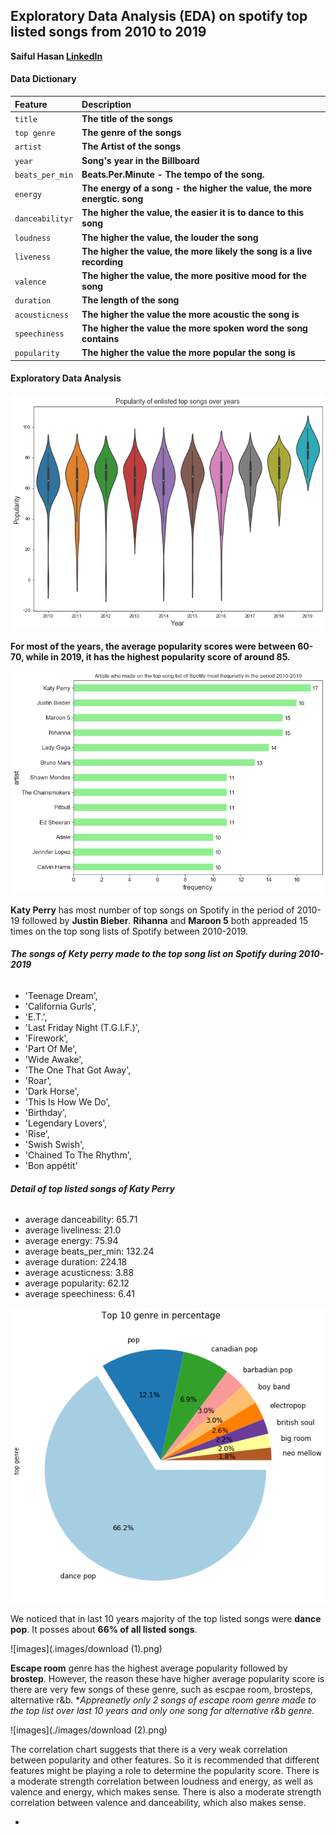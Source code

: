 ## Exploratory Data Analysis (EDA) on spotify top listed songs from 2010 to 2019
**Saiful Hasan [LinkedIn](https://www.linkedin.com/in/saifulhasan22/)** 

#### Data Dictionary
|__Feature__|__Description__|
|:---|:---|
|`title`|__The title of the songs__|
|`top genre`|__The genre of the songs__|
|`artist`|__The Artist of the songs__|
|`year`|__Song's year in the Billboard__|
|`beats_per_min`|__Beats.Per.Minute - The tempo of the song.__|
|`energy`|__The energy of a song - the higher the value, the more energtic. song__|
|`danceabilityr`|__The higher the value, the easier it is to dance to this song__|
|`loudness`|__The higher the value, the louder the song__|
|`liveness`|__The higher the value, the more likely the song is a live recording__|
|`valence`|__The higher the value, the more positive mood for the song__|
|`duration`|__The length of the song__|
|`acousticness`|__The higher the value the more acoustic the song is__|
|`speechiness`|__The higher the value the more spoken word the song contains__|
|`popularity`|__The higher the value the more popular the song is__|

#### Exploratory Data Analysis 

![image](./images/popularity.png)

**For most of the years, the average popularity scores were between 60-70, while in 2019, it has the highest popularity score of around 85.**

![image](./images/one.png)

**Katy Perry** has most number of top songs on Spotify in the period of 2010-19 followed by **Justin Bieber**. **Rihanna** and **Maroon 5** both appreaded 15 times on the top song lists of Spotify between 2010-2019. 

###### ***The songs of Kety perry made to the top song list on Spotify during 2010-2019***
- 'Teenage Dream',
-  'California Gurls',
-  'E.T.',
-  'Last Friday Night (T.G.I.F.)',
-  'Firework',
-  'Part Of Me',
-  'Wide Awake',
-  'The One That Got Away',
-  'Roar',
-  'Dark Horse',
-  'This Is How We Do',
-  'Birthday',
-  'Legendary Lovers',
-  'Rise',
-  'Swish Swish',
-  'Chained To The Rhythm',
-  'Bon appétit'

###### ***Detail of top listed songs of Katy Perry***
- average danceability: 65.71
- average liveliness: 21.0
- average energy: 75.94
- average beats_per_min: 132.24
- average duration: 224.18
- average acusticness: 3.88
- average popularity: 62.12
- average speechiness: 6.41

![images](./images/download.png)

We noticed that in last 10 years majority of the top listed songs were **dance pop**. It posses about **66% of all listed songs**. 

![images](.images/download (1).png)

**Escape room** genre has the highest average popularity followed by **brostep**. However, the reason these have higher average popularity score is there are very few songs of these genre, such as escpae room, brosteps, alternative r&b. **Appreanetly only 2 songs of escape room genre made to the top list over last 10 years and only one song for alternative r&b genre.*

![images](./images/download (2).png)

The correlation chart suggests that there is a very weak correlation between popularity and other features. So it is recommended that different features might be playing a role to determine the popularity score. There is a moderate strength correlation between loudness and energy, as well as valence and energy, which makes sense. There is also a moderate strength correlation between valence and danceability, which also makes sense. 

*   